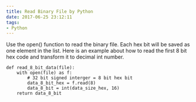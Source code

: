 ```yaml
---
title: Read Binary File by Python 
date: 2017-06-25 23:12:11
tags:
- Python
---
```


Use the open() function to read the binary file. Each hex bit will be saved as one element in the list. Here is an example about how to read the first 8 bit hex code and transform it to decimal int number.
```
def read_8_bit_data(file):
    with open(file) as f:
        # 32 bit signed interger = 8 bit hex bit
        data_8_bit_hex = f.read(8)
        data_8_bit = int(data_size_hex, 16)
    return data_8_bit
```
